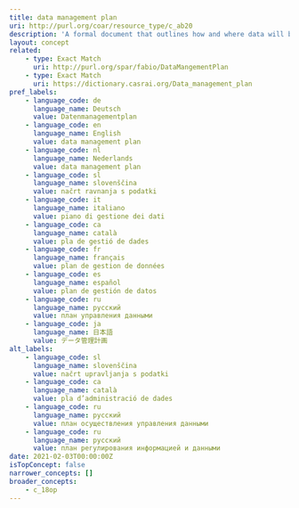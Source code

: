 ```yaml
---
title: data management plan
uri: http://purl.org/coar/resource_type/c_ab20
description: 'A formal document that outlines how and where data will be collected and managed, both during and after a research project (Adapted from Wikipedia) [Source: https://en.wikipedia.org/wiki/Data_management_plan]'
layout: concept
related:
    - type: Exact Match
      uri: http://purl.org/spar/fabio/DataMangementPlan
    - type: Exact Match
      uri: https://dictionary.casrai.org/Data_management_plan
pref_labels:
    - language_code: de
      language_name: Deutsch
      value: Datenmanagementplan
    - language_code: en
      language_name: English
      value: data management plan
    - language_code: nl
      language_name: Nederlands
      value: data management plan
    - language_code: sl
      language_name: slovenščina
      value: načrt ravnanja s podatki
    - language_code: it
      language_name: italiano
      value: piano di gestione dei dati
    - language_code: ca
      language_name: català
      value: pla de gestió de dades
    - language_code: fr
      language_name: français
      value: plan de gestion de données
    - language_code: es
      language_name: español
      value: plan de gestión de datos
    - language_code: ru
      language_name: русский
      value: план управления данными
    - language_code: ja
      language_name: 日本語
      value: データ管理計画
alt_labels:
    - language_code: sl
      language_name: slovenščina
      value: načrt upravljanja s podatki
    - language_code: ca
      language_name: català
      value: pla d’administració de dades
    - language_code: ru
      language_name: русский
      value: план осуществления управления данными
    - language_code: ru
      language_name: русский
      value: план регулирования информацией и данными
date: 2021-02-03T00:00:00Z
isTopConcept: false
narrower_concepts: []
broader_concepts:
    - c_18op
---
```


